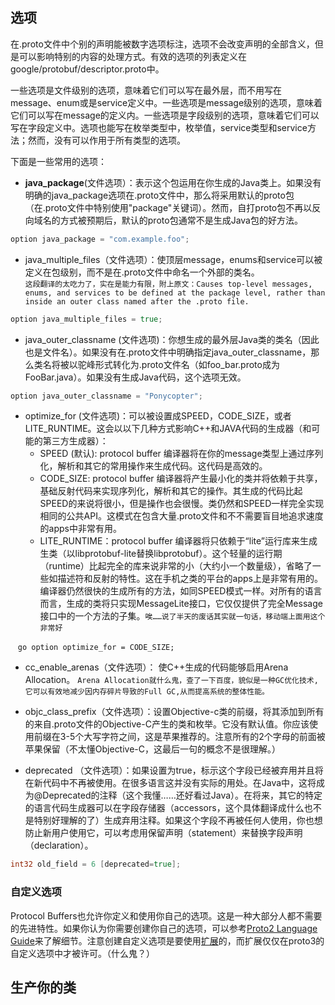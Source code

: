 ## 选项  

在.proto文件中个别的声明能被数字选项标注，选项不会改变声明的全部含义，但是可以影响特别的内容的处理方式。有效的选项的列表定义在google/protobuf/descriptor.proto中。  

一些选项是文件级别的选项，意味着它们可以写在最外层，而不用写在message、enum或是service定义中。一些选项是message级别的选项，意味着它们可以写在message的定义内。一些选项是字段级别的选项，意味着它们可以写在字段定义中。选项也能写在枚举类型中，枚举值，service类型和service方法；然而，没有可以作用于所有类型的选项。  

下面是一些常用的选项：  

* <b>java_package</b>(文件选项）：表示这个包运用在你生成的Java类上。如果没有明确的java_package选项在.proto文件中，那么将采用默认的proto包（在.proto文件中特别使用"package"关键词）。然而，自打proto包不再以反向域名的方式被预期后，默认的proto包通常不是生成Java包的好方法。  

```go
option java_package = "com.example.foo";
```
* java_multiple_files（文件选项）：使顶层message，enums和service可以被定义在包级别，而不是在.proto文件中命名一个外部的类名。  
`这段翻译的太吃力了，实在是能力有限，附上原文：Causes top-level messages, enums, and services to be defined at the package level, rather than inside an outer class named after the .proto file.`  

```go
option java_multiple_files = true;
```

* java_outer_classname (文件选项)：你想生成的最外层Java类的类名（因此也是文件名）。如果没有在.proto文件中明确指定java_outer_classname，那么类名将被以驼峰形式转化为.proto文件名（如foo_bar.proto成为FooBar.java）。如果没有生成Java代码，这个选项无效。  

```go
option java_outer_classname = "Ponycopter";
```

* optimize_for (文件选项)：可以被设置成SPEED，CODE_SIZE，或者LITE_RUNTIME。这会以以下几种方式影响C++和JAVA代码的生成器（和可能的第三方生成器）：  
    - SPEED (默认): protocol buffer 编译器将在你的message类型上通过序列化，解析和其它的常用操作来生成代码。这代码是高效的。  
    - CODE_SIZE: protocol buffer 编译器将产生最小化的类并将依赖于共享，基础反射代码来实现序列化，解析和其它的操作。其生成的代码比起SPEED的来说将很小，但是操作也会很慢。类仍然和SPEED一样完全实现相同的公共API。这模式在包含大量.proto文件和不不需要盲目地追求速度的apps中非常有用。  
    - LITE_RUNTIME：protocol buffer 编译器将只依赖于“lite”运行库来生成生类（以libprotobuf-lite替换libprotobuf）。这个轻量的运行期（runtime）比起完全的库来说非常的小（大约小一个数量级），省略了一些如描述符和反射的特性。这在手机之类的平台的apps上是非常有用的。编译器仍然很快的生成所有的方法，如同SPEED模式一样。对所有的语言而言，生成的类将只实现MessageLite接口，它仅仅提供了完全Message接口中的一个方法的子集。`唉……说了半天的废话其实就一句话，移动端上面用这个非常好`
    
    ```go
    option optimize_for = CODE_SIZE;
    ```
* cc_enable_arenas（文件选项）： 使C++生成的代码能够启用Arena Allocation。
`Arena Allocation就什么鬼，查了一下百度，貌似是一种GC优化技术,它可以有效地减少因内存碎片导致的Full GC,从而提高系统的整体性能。`

* objc_class_prefix（文件选项）：设置Objective-c类的前缀，将其添加到所有的来自.proto文件的Objective-C产生的类和枚举。它没有默认值。你应该使用前缀在3-5个大写字符之间，这是苹果推荐的。注意所有的2个字母的前面被苹果保留（不太懂Objective-C，这最后一句的概念不是很理解。）

* deprecated （文件选项）：如果设置为true，标示这个字段已经被弃用并且将在新代码中不再被使用。在很多语言这并没有实际的用处。在Java中，这将成为@Deprecated的注释（这个我懂……还好看过Java）。在将来，其它的特定的语言代码生成器可以在字段存储器（accessors，这个具体翻译成什么也不是特别好理解的了）生成弃用注释。如果这个字段不再被任何人使用，你也想防止新用户使用它，可以考虑用保留声明（statement）来替换字段声明（declaration）。 

```go
int32 old_field = 6 [deprecated=true];
```

### 自定义选项  

Protocol Buffers也允许你定义和使用你自己的选项。这是一种大部分人都不需要的先进特性。如果你认为你需要创建你自己的选项，可以参考<a href="https://developers.google.com/protocol-buffers/docs/proto#customoptions">Proto2 Language Guide</a>来了解细节。注意创建自定义选项是要使用<a href="https://developers.google.com/protocol-buffers/docs/proto#extensions">扩展</a>的，而扩展仅仅在proto3的自定义选项中才被许可。（什么鬼？）  

## 生产你的类  
